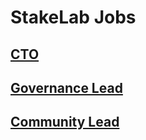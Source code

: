 # StakeLab Jobs

## [CTO](https://github.com/StakeLab-Hub/StakeLab/tree/main/Jobs/CTO/README.md)
## [Governance Lead](https://github.com/StakeLab-Hub/StakeLab/tree/main/Jobs/Governance-Lead/README.md)
## [Community Lead](https://github.com/StakeLab-Hub/StakeLab/tree/main/Jobs/Community-Lead/README.md)
